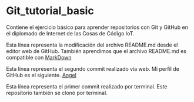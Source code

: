 # Git_tutorial_basic
Contiene el ejercicio básico para aprender repositorios con Git y GitHub en el diplomado de Internet de las Cosas de Código IoT.

Esta línea representa la modificación del archivo README.md desde el editor web de GitHub.
También aprendimos que el archivo README.md es compatible con [MarkDown](https://stackedit.io/)

Esta línea representa el segundo commit realizado vía web. Mi perfil de GitHub es el siguiente. [Angel](https://github.com/AngelERF)

Esta línea representa el primer commit realizado por terminal. Este repositorio también se clonó por terminal.
